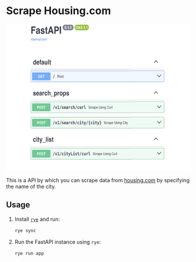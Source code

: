 # Scrape Housing.com

<p align="center">
  <img src="data/img/apis.png" alt="apis screenshot" height="400px"/>
</p>

This is a API by which you can scrape data from [housing.com](https://www.housing.com) by specifying the name of the city.

## Usage

1. Install [`rye`](https://rye-up.com) and run:

   ```bash
   rye sync
   ```

2. Run the FastAPI instance using `rye`:

   ```bash
   rye run app
   ```
